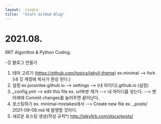 ```yaml
---
layout:  single
title:  "Start GitHub Blog"
---
```


# 2021.08.

RRT Algorithm & Python Coding.

-깃 블로그 만들기
1. 테마 고르기 (https://github.com/topics/jekyll-theme)
 ex.minimal --> fork (내 깃 계정에 복사가 완성 된다.)
2. 설정
 ex.joosinlee.github.io --> settings --> (내 아이디).github.io (설정)
3. _config.yml --> edit this file
 ex. url부분 제거 --> 내 아이디를 넣는다. --> 맨 아래에 Commit changes를 눌러주면 끝이난다.
4. 포스팅하기
 ex. minimal-mistakes에서 --> Create new file 
 ex. _posts/ 2021-09-08.md 에 발행할 것이다.
5. 새로운 포스팅 생성(작성 규칙*)
 http://jekyllrb.com/docs/posts/
